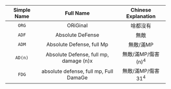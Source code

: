 |Simple Name|Full Name|Chinese Explanation|
|:---:|:---:|:---:|
|`ORG`|ORiGinal|啥都沒有|
|`ADF`|Absolute DeFense|無敵|
|`ADM`|Absolute Defense, full Mp|無敵/滿MP|
|`AD(n)`|Absolute Defense, full mp, damage (n)x|無敵/滿MP/傷害(n)<sup>4</sup>|
|`FDG`|absolute defense, full mp, Full DamaGe|無敵/滿MP/傷害 31<sup>4</sup>|

